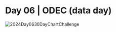 # Day 06 | ODEC (data day)
![2024Day0630DayChartChallenge](https://github.com/sndaba/2024_30DayChartChallengewithRstats/assets/53818579/e651f2a9-336a-4f9b-8256-d263eaf75c89)
